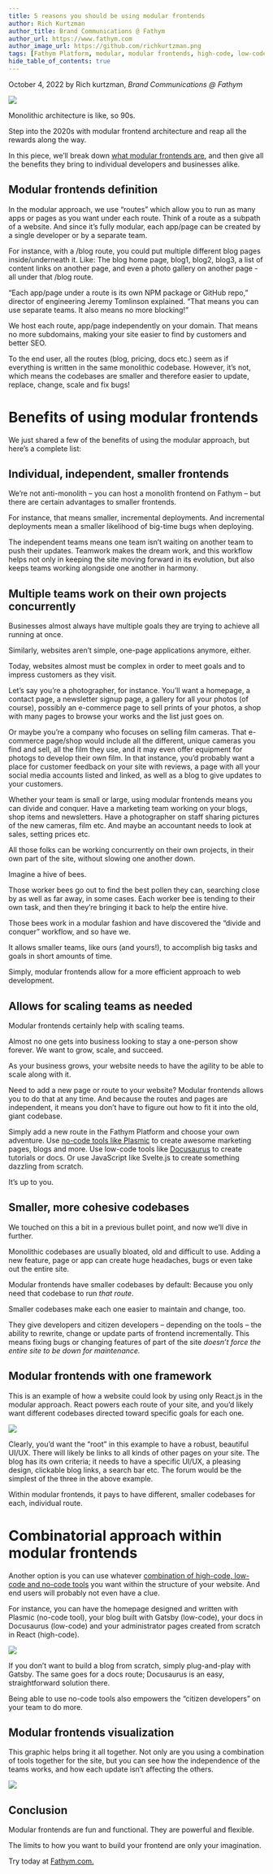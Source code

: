 ```yaml
---
title: 5 reasons you should be using modular frontends
author: Rich Kurtzman
author_title: Brand Communications @ Fathym
author_url: https://www.fathym.com
author_image_url: https://github.com/richkurtzman.png
tags: [Fathym Platform, modular, modular frontends, high-code, low-code, no-code, javascript, react.js, react, Plasmic]
hide_table_of_contents: true
---
```


October 4, 2022 by Rich kurtzman, _Brand Communications @ Fathym_

![](https://www.fathym.com/img/modular.jpg) 

Monolithic architecture is like, so 90s.  

Step into the 2020s with modular frontend architecture and reap all the rewards along the way.  

In this piece, we’ll break down [what modular frontends are](https://www.fathym.com/blog/articles/2022/august/2022-08-16-modular-frontends-fantastically-functional), and then give all the benefits they bring to individual developers and businesses alike.  

## Modular frontends definition  

In the modular approach, we use “routes” which allow you to run as many apps or pages as you want under each route. Think of a route as a subpath of a website. And since it’s fully modular, each app/page can be created by a single developer or by a separate team. 

For instance, with a /blog route, you could put multiple different blog pages inside/underneath it. Like: The blog home page, blog1, blog2, blog3, a list of content links on another page, and even a photo gallery on another page - all under that /blog route. 

“Each app/page under a route is its own NPM package or GitHub repo,” director of engineering Jeremy Tomlinson explained. “That means you can use separate teams. It also means no more blocking!” 

We host each route, app/page independently on your domain. That means no more subdomains, making your site easier to find by customers and better SEO. 

To the end user, all the routes (blog, pricing, docs etc.) seem as if everything is written in the same monolithic codebase. However, it’s not, which means the codebases are smaller and therefore easier to update, replace, change, scale and fix bugs! 

# Benefits of using modular frontends  

We just shared a few of the benefits of using the modular approach, but here’s a complete list: 

## Individual, independent, smaller frontends 

We’re not anti-monolith – you can host a monolith frontend on Fathym – but there are certain advantages to smaller frontends.  

For instance, that means smaller, incremental deployments. And incremental deployments mean a smaller likelihood of big-time bugs when deploying.  

The independent teams means one team isn’t waiting on another team to push their updates. Teamwork makes the dream work, and this workflow helps not only in keeping the site moving forward in its evolution, but also keeps teams working alongside one another in harmony. 

## Multiple teams work on their own projects concurrently 

Businesses almost always have multiple goals they are trying to achieve all running at once.  

Similarly, websites aren’t simple, one-page applications anymore, either.  

Today, websites almost must be complex in order to meet goals and to impress customers as they visit.  

Let’s say you’re a photographer, for instance. You’ll want a homepage, a contact page, a newsletter signup page, a gallery for all your photos (of course), possibly an e-commerce page to sell prints of your photos, a shop with many pages to browse your works and the list just goes on.  

Or maybe you’re a company who focuses on selling film cameras. That e-commerce page/shop would include all the different, unique cameras you find and sell, all the film they use, and it may even offer equipment for photogs to develop their own film. In that instance, you’d probably want a place for customer feedback on your site with reviews, a page with all your social media accounts listed and linked, as well as a blog to give updates to your customers.  

Whether your team is small or large, using modular frontends means you can divide and conquer. Have a marketing team working on your blogs, shop items and newsletters. Have a photographer on staff sharing pictures of the new cameras, film etc. And maybe an accountant needs to look at sales, setting prices etc. 

All those folks can be working concurrently on their own projects, in their own part of the site, without slowing one another down. 

Imagine a hive of bees. 

Those worker bees go out to find the best pollen they can, searching close by as well as far away, in some cases. Each worker bee is tending to their own task, and then they’re bringing it back to help the entire hive. 

Those bees work in a modular fashion and have discovered the “divide and conquer” workflow, and so have we. 

It allows smaller teams, like ours (and yours!), to accomplish big tasks and goals in short amounts of time. 

Simply, modular frontends allow for a more efficient approach to web development. 

## Allows for scaling teams as needed 

Modular frontends certainly help with scaling teams.  

Almost no one gets into business looking to stay a one-person show forever. We want to grow, scale, and succeed.  

As your business grows, your website needs to have the agility to be able to scale along with it.  

Need to add a new page or route to your website? Modular frontends allows you to do that at any time. And because the routes and pages are independent, it means you don’t have to figure out how to fit it into the old, giant codebase.  

Simply add a new route in the Fathym Platform and choose your own adventure. Use [no-code tools like Plasmic](https://www.fathym.com/blog/articles/2022/august/2022-08-10-why-we-loved-using-plasmic-for-our-marketing-page) to create awesome marketing pages, blogs and more. Use low-code tools like [Docusaurus](https://www.fathym.com/blog/articles/2022/march/2022-03-16-how-i-blog-in-markdown) to create tutorials or docs. Or use JavaScript like Svelte.js to create something dazzling from scratch.  

It’s up to you. 

## Smaller, more cohesive codebases 

We touched on this a bit in a previous bullet point, and now we’ll dive in further. 

Monolithic codebases are usually bloated, old and difficult to use. Adding a new feature, page or app can create huge headaches, bugs or even take out the entire site.  

Modular frontends have smaller codebases by default: Because you only need that codebase to run *that route*. 

Smaller codebases make each one easier to maintain and change, too. 

They give developers and citizen developers – depending on the tools – the ability to rewrite, change or update parts of frontend incrementally. This means fixing bugs or changing features of part of the site *doesn’t force the entire site to be down for maintenance.* 

## Modular frontends with one framework 

This is an example of how a website could look by using only React.js in the modular approach. React powers each route of your site, and you’d likely want different codebases directed toward specific goals for each one.  

![](https://www.fathym.com/img/MFERReactReactReact.png)

Clearly, you’d want the “root” in this example to have a robust, beautiful UI/UX. There will likely be links to all kinds of other pages on your site. The blog has its own criteria; it needs to have a specific UI/UX, a pleasing design, clickable blog links, a search bar etc. The forum would be the simplest of the three in the above example.  

Within modular frontends, it pays to have different, smaller codebases for each, individual route.  

# Combinatorial approach within modular frontends 

Another option is you can use whatever [combination of high-code, low-code and no-code tools](https://www.fathym.com/blog/articles/2022/september/2022-09-01-explaining-composable-frontend-architecture-as-simply-as-possible) you want within the structure of your website. And end users will probably not even have a clue.  

For instance, you can have the homepage designed and written with Plasmic (no-code tool), your blog built with Gatsby (low-code), your docs in Docusaurus (low-code) and your administrator pages created from scratch in React (high-code).  

![](https://www.fathym.com/img/MFERPlasmicGatsbyDocuReact.png)

If you don’t want to build a blog from scratch, simply plug-and-play with Gatsby. The same goes for a docs route; Docusaurus is an easy, straightforward solution there.  

Being able to use no-code tools also empowers the “citizen developers” on your team to do more. 

## Modular frontends visualization 

This graphic helps bring it all together. Not only are you using a combination of tools together for the site, but you can see how the independence of the teams works, and how each update isn’t affecting the others.  

![](https:www.fathym.com/img/newmfetree.png) 

## Conclusion 

Modular frontends are fun and functional. They are powerful and flexible.  

The limits to how you want to build your frontend are only your imagination.  

Try today at [Fathym.com.](https://www.fathym.com/dashboard) 